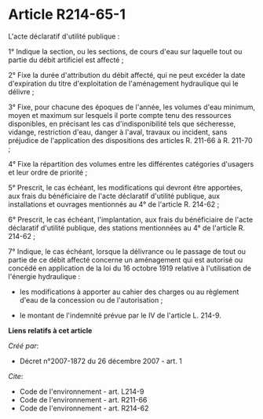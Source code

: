# Article R214-65-1

L'acte déclaratif d'utilité publique : 

1° Indique la section, ou les sections, de cours d'eau sur laquelle tout ou partie du débit artificiel est affecté ; 

2° Fixe la durée d'attribution du débit affecté, qui ne peut excéder la date d'expiration du titre d'exploitation de
l'aménagement hydraulique qui le délivre ; 

3° Fixe, pour chacune des époques de l'année, les volumes d'eau minimum, moyen et maximum sur lesquels il porte compte tenu
des ressources disponibles, en précisant les cas d'indisponibilité tels que sécheresse, vidange, restriction d'eau, danger à
l'aval, travaux ou incident, sans préjudice de l'application des dispositions des articles R. 211-66 à R. 211-70 ; 

4° Fixe la répartition des volumes entre les différentes catégories d'usagers et leur ordre de priorité ; 

5° Prescrit, le cas échéant, les modifications qui devront être apportées, aux frais du bénéficiaire de l'acte déclaratif
d'utilité publique, aux installations et ouvrages mentionnés au 4° de l'article R. 214-62 ; 

6° Prescrit, le cas échéant, l'implantation, aux frais du bénéficiaire de l'acte déclaratif d'utilité publique, des stations
mentionnées au 4° de l'article R. 214-62 ; 

7° Indique, le cas échéant, lorsque la délivrance ou le passage de tout ou partie de ce débit affecté concerne un aménagement
qui est autorisé ou concédé en application de la loi du 16 octobre 1919 relative à l'utilisation de l'énergie hydraulique :

- les modifications à apporter au cahier des charges ou au règlement d'eau de la concession ou de l'autorisation ;

- le montant de l'indemnité prévue par le IV de l'article L. 214-9.

**Liens relatifs à cet article**

_Créé par_:

  - Décret n°2007-1872 du 26 décembre 2007 - art. 1

_Cite_:

  - Code de l'environnement - art. L214-9
  - Code de l'environnement - art. R211-66
  - Code de l'environnement - art. R214-62
